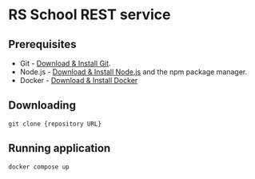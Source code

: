 # RS School REST service

## Prerequisites

-   Git - [Download & Install Git](https://git-scm.com/downloads).
-   Node.js - [Download & Install Node.js](https://nodejs.org/en/download/) and the npm package manager.
-   Docker - [Download & Install Docker](https://www.docker.com/products/docker-desktop)

## Downloading

```
git clone {repository URL}
```

## Running application

```
docker compose up
```
